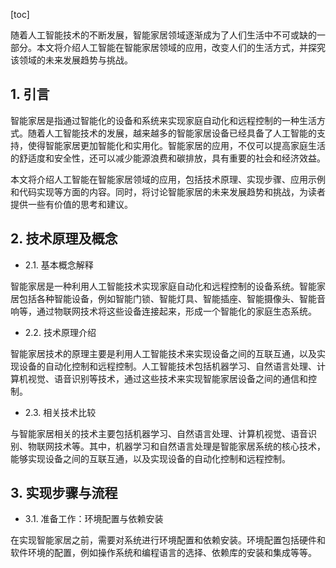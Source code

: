 
[toc]                    
                
                
随着人工智能技术的不断发展，智能家居领域逐渐成为了人们生活中不可或缺的一部分。本文将介绍人工智能在智能家居领域的应用，改变人们的生活方式，并探究该领域的未来发展趋势与挑战。

## 1. 引言

智能家居是指通过智能化的设备和系统来实现家庭自动化和远程控制的一种生活方式。随着人工智能技术的发展，越来越多的智能家居设备已经具备了人工智能的支持，使得智能家居更加智能化和实用化。智能家居的应用，不仅可以提高家庭生活的舒适度和安全性，还可以减少能源浪费和碳排放，具有重要的社会和经济效益。

本文将介绍人工智能在智能家居领域的应用，包括技术原理、实现步骤、应用示例和代码实现等方面的内容。同时，将讨论智能家居的未来发展趋势和挑战，为读者提供一些有价值的思考和建议。

## 2. 技术原理及概念

- 2.1. 基本概念解释

智能家居是一种利用人工智能技术实现家庭自动化和远程控制的设备系统。智能家居包括各种智能设备，例如智能门锁、智能灯具、智能插座、智能摄像头、智能音响等，通过物联网技术将这些设备连接起来，形成一个智能化的家庭生态系统。

- 2.2. 技术原理介绍

智能家居技术的原理主要是利用人工智能技术来实现设备之间的互联互通，以及实现设备的自动化控制和远程控制。人工智能技术包括机器学习、自然语言处理、计算机视觉、语音识别等技术，通过这些技术来实现智能家居设备之间的通信和控制。

- 2.3. 相关技术比较

与智能家居相关的技术主要包括机器学习、自然语言处理、计算机视觉、语音识别、物联网技术等。其中，机器学习和自然语言处理是智能家居系统的核心技术，能够实现设备之间的互联互通，以及实现设备的自动化控制和远程控制。

## 3. 实现步骤与流程

- 3.1. 准备工作：环境配置与依赖安装

在实现智能家居之前，需要对系统进行环境配置和依赖安装。环境配置包括硬件和软件环境的配置，例如操作系统和编程语言的选择、依赖库的安装和集成等等。

